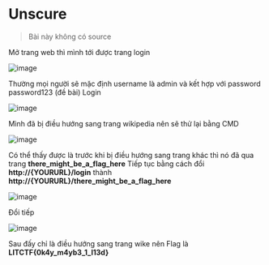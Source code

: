 # Unscure
> Bài này không có source

Mở trang web thì mình tới được trang login

![image](https://github.com/GermanyNghia/LIC-CTF/assets/111063228/6754f48e-0071-45f5-bcca-2dd4f7095b07)

Thường mọi người sẽ mặc định username là admin và kết hợp với password password123 (đề bài)
Login

![image](https://github.com/GermanyNghia/LIC-CTF/assets/111063228/80b0f4e7-6bae-4705-85a3-044766d6d266)

Mình đã bị điều hướng sang trang wikipedia nên sẽ thử lại bằng CMD

![image](https://github.com/GermanyNghia/LIC-CTF/assets/111063228/5ff03c96-6447-443e-9b4e-bba9c7f3d42d)

Có thể thấy được là trước khi bị điều hướng sang trang khác thì nó đã qua trang **there_might_be_a_flag_here**
Tiếp tục bằng cách đổi **http://{YOURURL}/login** thành **http://{YOURURL}/there_might_be_a_flag_here**

![image](https://github.com/GermanyNghia/LIC-CTF/assets/111063228/8fa696c5-0cfe-4948-a2b4-09222bc5f6d1)

Đổi tiếp

![image](https://github.com/GermanyNghia/LIC-CTF/assets/111063228/42aee498-7eff-4535-a304-8b8a5dad2110)

Sau đấy chỉ là điều hướng sang trang wike nên Flag là **LITCTF{0k4y_m4yb3_1_l13d}**


